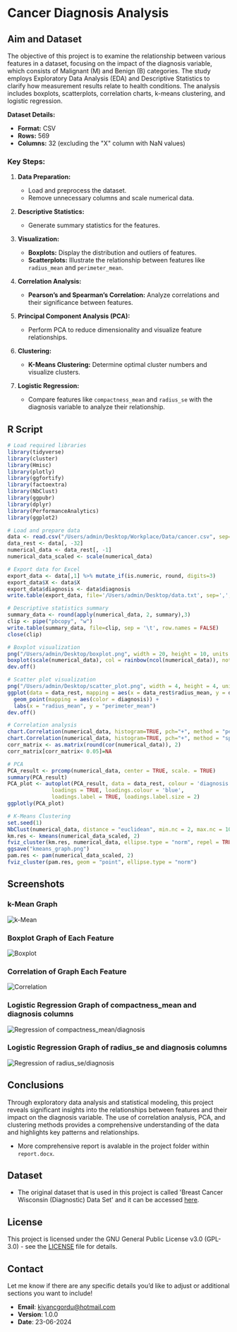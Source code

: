 # Cancer Diagnosis Analysis

## Aim and Dataset
The objective of this project is to examine the relationship between various features in a dataset, focusing on the impact of the diagnosis variable, which consists of Malignant (M) and Benign (B) categories. The study employs Exploratory Data Analysis (EDA) and Descriptive Statistics to clarify how measurement results relate to health conditions. The analysis includes boxplots, scatterplots, correlation charts, k-means clustering, and logistic regression.

**Dataset Details:**
- **Format:** CSV
- **Rows:** 569
- **Columns:** 32 (excluding the "X" column with NaN values)

### Key Steps:
1. **Data Preparation:**
   - Load and preprocess the dataset.
   - Remove unnecessary columns and scale numerical data.

2. **Descriptive Statistics:**
   - Generate summary statistics for the features.

3. **Visualization:**
   - **Boxplots:** Display the distribution and outliers of features.
   - **Scatterplots:** Illustrate the relationship between features like `radius_mean` and `perimeter_mean`.

4. **Correlation Analysis:**
   - **Pearson’s and Spearman’s Correlation:** Analyze correlations and their significance between features.

5. **Principal Component Analysis (PCA):**
   - Perform PCA to reduce dimensionality and visualize feature relationships.

6. **Clustering:**
   - **K-Means Clustering:** Determine optimal cluster numbers and visualize clusters.

7. **Logistic Regression:**
   - Compare features like `compactness_mean` and `radius_se` with the diagnosis variable to analyze their relationship.

## R Script
```R
# Load required libraries
library(tidyverse)
library(cluster)
library(Hmisc)
library(plotly)
library(ggfortify)
library(factoextra)
library(NbClust)
library(ggpubr)
library(dplyr)
library(PerformanceAnalytics)
library(ggplot2)

# Load and prepare data
data <- read.csv("/Users/admin/Desktop/Workplace/Data/cancer.csv", sep=",", row.names=1, stringsAsFactors = T)
data_rest <- data[, -32]
numerical_data <- data_rest[, -1]
numerical_data_scaled <- scale(numerical_data)

# Export data for Excel
export_data <- data[,1] %>% mutate_if(is.numeric, round, digits=3)
export_data$X <- data$X
export_data$diagnosis <- data$diagnosis
write.table(export_data, file='/Users/admin/Desktop/data.txt', sep=',', row.names = T)

# Descriptive statistics summary
summary_data <- round(apply(numerical_data, 2, summary),3)
clip <- pipe("pbcopy", "w")                       
write.table(summary_data, file=clip, sep = '\t', row.names = FALSE)                               
close(clip)

# Boxplot visualization
png("/Users/admin/Desktop/boxplot.png", width = 20, height = 10, units = 'in', res = 300)
boxplot(scale(numerical_data), col = rainbow(ncol(numerical_data)), notch = TRUE, xlab = "Features", ylab = "Values")
dev.off()

# Scatter plot visualization
png("/Users/admin/Desktop/scatter_plot.png", width = 4, height = 4, units = 'in', res = 300)
ggplot(data = data_rest, mapping = aes(x = data_rest$radius_mean, y = data_rest$perimeter_mean)) +
  geom_point(mapping = aes(color = diagnosis)) +
  labs(x = "radius_mean", y = "perimeter_mean")
dev.off()

# Correlation analysis
chart.Correlation(numerical_data, histogram=TRUE, pch="+", method = "pearson")
chart.Correlation(numerical_data, histogram=TRUE, pch="+", method = "spearman")
corr_matrix <- as.matrix(round(cor(numerical_data)), 2)
corr_matrix[corr_matrix< 0.05]=NA

# PCA
PCA_result <- prcomp(numerical_data, center = TRUE, scale. = TRUE)
summary(PCA_result)
PCA_plot <- autoplot(PCA_result, data = data_rest, colour = 'diagnosis', label.size = 3, shape = FALSE,
              loadings = TRUE, loadings.colour = 'blue',
              loadings.label = TRUE, loadings.label.size = 2)
ggplotly(PCA_plot)

# K-Means Clustering
set.seed(1)
NbClust(numerical_data, distance = "euclidean", min.nc = 2, max.nc = 10, method = "kmeans")
km.res <- kmeans(numerical_data_scaled, 2)
fviz_cluster(km.res, numerical_data, ellipse.type = "norm", repel = TRUE)
ggsave("kmeans_graph.png")
pam.res <- pam(numerical_data_scaled, 2)
fviz_cluster(pam.res, geom = "point", ellipse.type = "norm")

```

## Screenshots
### k-Mean Graph
![k-Mean](/screenshots/kmean.png?raw=true)

### Boxplot Graph of Each Feature
![Boxplot](/screenshots/boxplot.png?raw=true)

### Correlation of Graph Each Feature
![Correlation](/screenshots/correlation.png?raw=true)

### Logistic Regression Graph of compactness_mean and diagnosis columns
![Regression of compactness_mean/diagnosis](/screenshots/regression1.png?raw=true)

### Logistic Regression Graph of radius_se and diagnosis columns
![Regression of radius_se/diagnosis ](/screenshots/regression2.png?raw=true)

## Conclusions
Through exploratory data analysis and statistical modeling, this project reveals significant insights into the relationships between features and their impact on the diagnosis variable. The use of correlation analysis, PCA, and clustering methods provides a comprehensive understanding of the data and highlights key patterns and relationships.

* More comprehensive report is avalable in the project folder within `report.docx`.

## Dataset
* The original dataset that is used in this project is called 'Breast Cancer Wisconsin (Diagnostic) Data Set' and it can be accessed [here](https://www.kaggle.com/datasets/uciml/breast-cancer-wisconsin-data?resource=download). 

## License

This project is licensed under the GNU General Public License v3.0 (GPL-3.0) - see the [LICENSE](LICENSE) file for details.


## Contact
Let me know if there are any specific details you’d like to adjust or additional sections you want to include!  
* **Email**: kivancgordu@hotmail.com
* **Version**: 1.0.0
* **Date**: 23-06-2024

